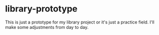 # library-prototype
This is just a prototype for my library project or it's just a practice field. I'll make some adjustments from day to day.
